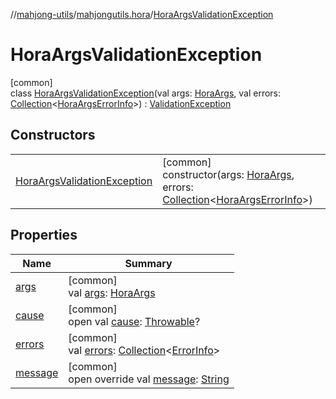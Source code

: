 //[mahjong-utils](../../../index.md)/[mahjongutils.hora](../index.md)/[HoraArgsValidationException](index.md)

# HoraArgsValidationException

[common]\
class [HoraArgsValidationException](index.md)(val args: [HoraArgs](../-hora-args/index.md), val errors: [Collection](https://kotlinlang.org/api/latest/jvm/stdlib/kotlin-stdlib/kotlin.collections/-collection/index.html)&lt;[HoraArgsErrorInfo](../-hora-args-error-info/index.md)&gt;) : [ValidationException](../../mahjongutils/-validation-exception/index.md)

## Constructors

| | |
|---|---|
| [HoraArgsValidationException](-hora-args-validation-exception.md) | [common]<br>constructor(args: [HoraArgs](../-hora-args/index.md), errors: [Collection](https://kotlinlang.org/api/latest/jvm/stdlib/kotlin-stdlib/kotlin.collections/-collection/index.html)&lt;[HoraArgsErrorInfo](../-hora-args-error-info/index.md)&gt;) |

## Properties

| Name | Summary |
|---|---|
| [args](args.md) | [common]<br>val [args](args.md): [HoraArgs](../-hora-args/index.md) |
| [cause](../../mahjongutils.shanten/-furo-chance-shanten-args-validation-exception/index.md#-654012527%2FProperties%2F1581026887) | [common]<br>open val [cause](../../mahjongutils.shanten/-furo-chance-shanten-args-validation-exception/index.md#-654012527%2FProperties%2F1581026887): [Throwable](https://kotlinlang.org/api/latest/jvm/stdlib/kotlin-stdlib/kotlin/-throwable/index.html)? |
| [errors](../../mahjongutils/-validation-exception/errors.md) | [common]<br>val [errors](../../mahjongutils/-validation-exception/errors.md): [Collection](https://kotlinlang.org/api/latest/jvm/stdlib/kotlin-stdlib/kotlin.collections/-collection/index.html)&lt;[ErrorInfo](../../mahjongutils/-error-info/index.md)&gt; |
| [message](../../mahjongutils/-validation-exception/message.md) | [common]<br>open override val [message](../../mahjongutils/-validation-exception/message.md): [String](https://kotlinlang.org/api/latest/jvm/stdlib/kotlin-stdlib/kotlin/-string/index.html) |
